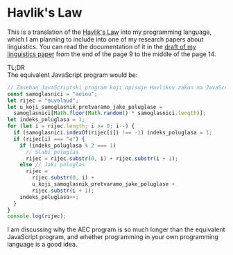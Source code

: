 # Havlik's Law
This is a translation of the [Havlik's Law](https://www.google.com/url?sa=t&rct=j&q=&esrc=s&source=web&cd=&cad=rja&uact=8&ved=2ahUKEwjP2o_t-eHvAhXlsosKHUtMC1YQFjABegQIBhAD&url=https%3A%2F%2Fen.wikipedia.org%2Fwiki%2FHavl%25C3%25ADk%2527s_law&usg=AOvVaw1jPbIZW1c1dmgbMrmILpuW) into my programming language, which I am planning to include into one of my research papers about linguistics. You can read the documentation of it in the [draft of my linguistics paper](https://flatassembler.github.io/Fonoloska_evolucija_jezika.docx) from the end of the page 9 to the middle of the page 14.

TL;DR\
The equivalent JavaScript program would be:
```javascript
// Zaseban JavaScriptski program koji opisuje Havlikov zakon na JavaScriptu.
const samoglasnici = "aeiou";
let rijec = "əuvələud";
let u_koji_samoglasnik_pretvaramo_jake_poluglase =
  samoglasnici[Math.floor(Math.random() * samoglasnici.length)];
let indeks_poluglasa = 1;
for (let i = rijec.length; i >= 0; i--) {
  if (samoglasnici.indexOf(rijec[i]) !== -1) indeks_poluglasa = 1;
  if (rijec[i] === "ə") {
    if (indeks_poluglasa % 2 === 1)
      // Slabi poluglas
      rijec = rijec.substr(0, i) + rijec.substr(i + 1);
    else // Jaki poluglas
      rijec =
        rijec.substr(0, i) +
        u_koji_samoglasnik_pretvaramo_jake_poluglase +
        rijec.substr(i + 1);
    indeks_poluglasa++;
  }
}
console.log(rijec);
```
I am discussing why the AEC program is so much longer than the equivalent JavaScript program, and whether programming in your own programming language is a good idea.
